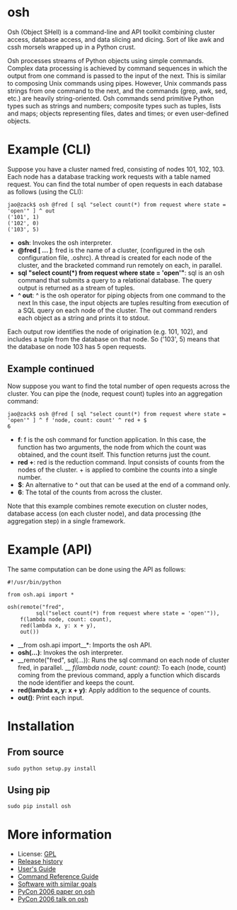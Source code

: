 osh
===

Osh (Object SHell) is a command-line and API toolkit combining cluster access, database
access, and data slicing and dicing. Sort of like awk and cssh morsels
wrapped up in a Python crust.

Osh processes streams of Python objects using simple commands. Complex
data processing is achieved by command sequences in which the output
from one command is passed to the input of the next. This is similar
to composing Unix commands using pipes. However, Unix commands pass
strings from one command to the next, and the commands (grep, awk,
sed, etc.) are heavily string-oriented. Osh commands send primitive
Python types such as strings and numbers; composite types such as
tuples, lists and maps; objects representing files, dates and times;
or even user-defined objects.

Example (CLI)
=============

Suppose you have a cluster named fred, consisting of nodes 101, 102,
103. Each node has a database tracking work requests with a table
named request. You can find the total number of open requests in each
database as follows (using the CLI):

    jao@zack$ osh @fred [ sql "select count(*) from request where state = 'open'" ] ^ out
    ('101', 1)
    ('102', 0)
    ('103', 5)

* __osh__: Invokes the osh interpreter.
* __@fred [ ... ]__: fred is the name of a cluster, (configured in the osh configuration file, .oshrc). A thread is created for each node of the cluster, and the bracketed command run remotely on each, in parallel.
* __sql "select count(*) from request where state = 'open'"__: sql is an osh command that submits a query to a relational database. The query output is returned as a stream of tuples. 
* __^ out__: ^ is the osh operator for piping objects from one command to the next In this case, the input objects are tuples resulting from execution of a SQL query on each node of the cluster. The out command renders each object as a string and prints it to stdout.

Each output row identifies the node of origination (e.g. 101, 102),
and includes a tuple from the database on that node. So ('103', 5)
means that the database on node 103 has 5 open requests.

Example continued
-----------------

Now suppose you want to find the total number of open requests across
the cluster. You can pipe the (node, request count) tuples into an
aggregation command:

    jao@zack$ osh @fred [ sql "select count(*) from request where state = 'open'" ] ^ f 'node, count: count' ^ red + $
    6

* __f__: f is the osh command for function application. In this case, the function has two arguments, the node from which the count was obtained, and the count itself. This function returns just the count.
* __red +__: red is the reduction command. Input consists of counts from the nodes of the cluster. + is applied to combine the counts into a single number.
* __$__: An alternative to ^ out that can be used at the end of a command only.
* __6__: The total of the counts from across the cluster. 

Note that this example combines remote execution on cluster nodes, database access (on each cluster node), and data processing (the aggregation step) in a single framework.

Example (API)
=============

The same computation can be done using the API as follows:

    #!/usr/bin/python
    
    from osh.api import *
    
    osh(remote("fred",
             sql("select count(*) from request where state = 'open'")),
        f(lambda node, count: count),
        red(lambda x, y: x + y),
        out())

* __from osh.api import\__*: Imports the osh API.
* __osh(...)__: Invokes the osh interpreter.
* __remote("fred", sql(...)): Runs the sql command on each node of cluster fred, in parallel.
__ *f(lambda node, count: count)*: To each (node, count) coming from the previous command, apply a function which discards the node identifier and keeps the count.
* __red(lambda x, y: x + y)__: Apply addition to the sequence of counts.
* __out()__: Print each input.

Installation
============

From source
-----------

    sudo python setup.py install

Using pip
---------

    sudo pip install osh

More information
================

* License: [GPL](LICENSE.txt)
* [Release history](http://geophile.com/osh/history.html)
* [User's Guide](http://geophile.com/osh/userguide)
* [Command Reference Guide](http://geophile.com/osh/ref)
* [Software with similar goals](http://geophile.com/osh/similar.html)
* [PyCon 2006 paper on osh](http://geophile.com/osh/pycon2006/pycon2006_paper.html)
* [PyCon 2006 talk on osh](http://geophile.com/osh/pycon2006/index.html)
